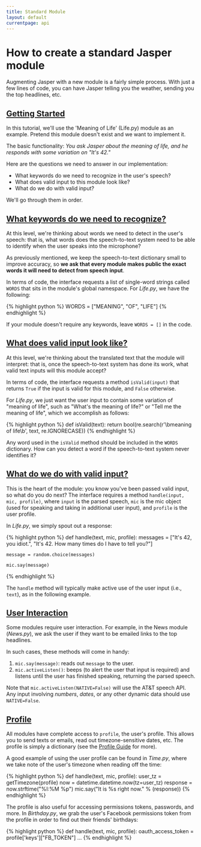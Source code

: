 ```yaml
---
title: Standard Module
layout: default
currentpage: api
---
```


How to create a standard Jasper module
===

Augmenting Jasper with a new module is a fairly simple process. With just a few lines of code, you can have Jasper telling you the weather, sending you the top headlines, etc.

<h2 class="linked" id='getting-started'><a href="#getting-started" title="Permalink to this headline">Getting Started</a></h2>

In this tutorial, we'll use the 'Meaning of Life' (Life.py) module as an example. Pretend this module doesn't exist and we want to implement it.

The basic functionality: _You ask Jasper about the meaning of life, and he responds with some variation on "It's 42."_

Here are the questions we need to answer in our implementation:

- What keywords do we need to recognize in the user's speech?
- What does valid input to this module look like?
- What do we do with valid input?


We'll go through them in order.

<h2 class="linked" id='keywords'><a href="#keywords" title="Permalink to this headline">What keywords do we need to recognize?</a></h2>

At this level, we're thinking about words we need to detect in the user's speech: that is, what words does the speech-to-text system need to be able to identify when the user speaks into the microphone?

As previously mentioned, we keep the speech-to-text dictionary small to improve accuracy, so __we ask that every module makes public the exact words it will need to detect from speech input__.

In terms of code, the interface requests a list of single-word strings called `WORDS` that sits in the module's global namespace. For _Life.py_, we have the following:

{% highlight python %}
WORDS = ["MEANING", "OF", "LIFE"]
{% endhighlight %}

If your module doesn't require any keywords, leave `WORDS = []` in the code.


<h2 class="linked" id='valid-input'><a href="#valid-input" title="Permalink to this headline">What does valid input look like?</a></h2>

At this level, we're thinking about the translated text that the module will interpret: that is, once the speech-to-text system has done its work, what valid text inputs will this module accept?

In terms of code, the interface requests a method `isValid(input)` that returns `True` if the input is valid for this module, and `False` otherwise.

For _Life.py_, we just want the user input to contain some variation of "meaning of life", such as "What's the meaning of life?" or "Tell me the meaning of life", which we accomplish as follows:

{% highlight python %}
def isValid(text):
    return bool(re.search(r'\bmeaning of life\b', text, re.IGNORECASE))
{% endhighlight %}

Any word used in the `isValid` method should be included in the `WORDS` dictionary. How can you detect a word if the speech-to-text system never identifies it?


<h2 class="linked" id='handling-input'><a href="#handling-input" title="Permalink to this headline">What do we do with valid input?</a></h2>

This is the heart of the module: you know you've been passed valid input, so what do you do next? The interface requires a method `handle(input, mic, profile)`, where `input` is the parsed speech, `mic` is the mic object (used for speaking and taking in additional user input), and `profile` is the user profile.

In _Life.py_, we simply spout out a response:

{% highlight python %}
def handle(text, mic, profile):
    messages = ["It's 42, you idiot.",
                "It's 42. How many times do I have to tell you?"]

    message = random.choice(messages)

    mic.say(message)
{% endhighlight %}

The `handle` method will typically make active use of the user input (i.e., `text`), as in the following example.

<h2 class="linked" id='user-interaction'><a href="#user-interaction" title="Permalink to this headline">User Interaction</a></h2>

Some modules require user interaction. For example, in the News module (_News.py_), we ask the user if they want to be emailed links to the top headlines.

In such cases, these methods will come in handy:

1. `mic.say(message)`: reads out `message` to the user.
2. `mic.activeListen()`: beeps (to alert the user that input is required) and listens until the user has finished speaking, returning the parsed speech.

Note that `mic.activeListen(NATIVE=False)` will use the AT&T speech API. Any input involving _numbers_, _dates_, or any other dynamic data should use `NATIVE=False`.

<h2 class="linked" id='profile'><a href="#profile" title="Permalink to this headline">Profile</a></h2>

All modules have complete access to `profile`, the user's profile. This allows you to send texts or emails, read out timezone-sensitive dates, etc. The profile is simply a dictionary (see the [Profile Guide](#Profile_Guide) for more).

A good example of using the user profile can be found in _Time.py_, where we take note of the user's timezone when reading off the time:

{% highlight python %}
def handle(text, mic, profile):
    user_tz = getTimezone(profile)
    now = datetime.datetime.now(tz=user_tz)
    response = now.strftime("%I:%M %p")
    mic.say("It is %s right now." % (response))
{% endhighlight %}

The profile is also useful for accessing permissions tokens, passwords, and more. In _Birthday.py_, we grab the user's Facebook permissions token from the profile in order to find out their friends' birthdays:

{% highlight python %}
def handle(text, mic, profile):
    oauth_access_token = profile['keys']["FB_TOKEN"]
    ...
{% endhighlight %}
